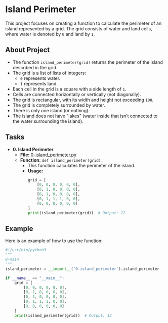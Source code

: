# Island Perimeter

This project focuses on creating a function to calculate the perimeter of an island represented by a grid. The grid consists of water and land cells, where water is denoted by `0` and land by `1`.

## About Project

- The function `island_perimeter(grid)` returns the perimeter of the island described in the grid.
- The grid is a list of lists of integers:
  - `0` represents water.
  - `1` represents land.
- Each cell in the grid is a square with a side length of `1`.
- Cells are connected horizontally or vertically (not diagonally).
- The grid is rectangular, with its width and height not exceeding `100`.
- The grid is completely surrounded by water.
- There is only one island (or nothing).
- The island does not have "lakes" (water inside that isn’t connected to the water surrounding the island).

## Tasks

* **0. Island Perimeter**
  * **File:** [0-island_perimeter.py](0-island_perimeter.py)
  * **Function:** `def island_perimeter(grid):`
    - This function calculates the perimeter of the island.
    - **Usage:**
      ```python
      grid = [
          [0, 0, 0, 0, 0, 0],
          [0, 1, 0, 0, 0, 0],
          [0, 1, 0, 0, 0, 0],
          [0, 1, 1, 1, 0, 0],
          [0, 0, 0, 0, 0, 0]
      ]
      print(island_perimeter(grid))  # Output: 12
      ```

## Example

Here is an example of how to use the function:

```python
#!/usr/bin/python3
"""
0-main
"""
island_perimeter = __import__('0-island_perimeter').island_perimeter

if __name__ == "__main__":
    grid = [
        [0, 0, 0, 0, 0, 0],
        [0, 1, 0, 0, 0, 0],
        [0, 1, 0, 0, 0, 0],
        [0, 1, 1, 1, 0, 0],
        [0, 0, 0, 0, 0, 0]
    ]
    print(island_perimeter(grid))  # Output: 12

